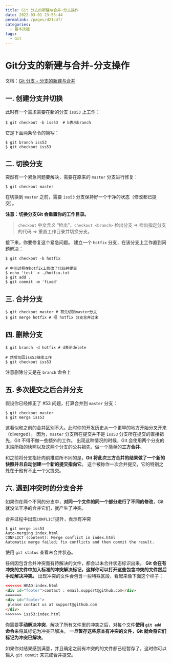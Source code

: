 ```yaml
---
title: Git 分支的新建与合并-分支操作
date: 2022-03-01 23:55:44
permalink: /pages/d21c4f/
categories:
  - 基本技能
tags:
  - Git
---
```


# Git分支的新建与合并-分支操作

文档：[Git 分支 - 分支的新建与合并](https://git-scm.com/book/zh/v2/Git-分支-分支的新建与合并)

## 一. 创建分支并切换

此时有一个需求需要在新的分支 `iss53` 上工作：

```shell script
$ git checkout -b iss53  # b表示branch
```

它是下面两条命令的简写：

```shell script
$ git branch iss53
$ git checkout iss53
```

## 二. 切换分支

突然有一个紧急问题要解决，需要在原来的 `master` 分支进行修复：

```shell script
$ git checkout master
```

在切换到 `master` 之前，需要 `iss53` 分支保持好一个干净的状态（修改都已提交）。

**注意：切换分支Git 会重置你的工作目录。**

> `checkout` 中文含义 “检出”，`checkout <branch>` 检出分支 => 检出指定分支的代码 => 重置工作目录并切换分支。

接下来，你要修复这个紧急问题。 建立一个 `hotfix` 分支，在该分支上工作直到问题解决：

```shell script
$ git checkout -b hotfix

# 中间过程在hotfix上修改了代码并提交
$ echo 'test' > ./hotfix.txt
$ git add .
$ git commit -m 'fixed'
```

## 三. 合并分支

```shell script
$ git checkout master # 首先切回master分支
$ git merge hotfix # 把 hotfix 分支合并过来
```

## 四. 删除分支

```shell script
$ git branch -d hotfix # d表示delete

# 然后切回iss53继续工作
$ git checkout iss53
```

注意删除分支是在 `branch` 命令上


## 五. 多次提交之后合并分支

假设你已经修正了 #53 问题，打算合并到 `master` 分支：

```shell script
$ git checkout master
$ git merga iss53
```

这看似和之前的合并区别不大。此时你的开发历史从一个更早的地方开始分叉开来（diverged）。 因为，`master` 分支所在提交并不是 `iss53` 分支所在提交的直接祖先，Git 不得不做一些额外的工作。
出现这种情况的时候，Git 会使用两个分支的末端所指的快照以及这两个分支的公共祖先，做一个简单的**三方合并**。

和之前将分支指针向前推进所不同的是，**Git 将此次三方合并的结果做了一个新的快照并且自动创建一个新的提交指向它**。 这个被称作一次合并提交，它的特别之处在于他有不止一个父提交。

## 六. 遇到冲突时的分支合并

如果你在两个不同的分支中，**对同一个文件的同一个部分进行了不同的修改**，Git 就没法干净的合并它们，就产生了冲突。

合并过程中出现`CONFLICT`提升，表示有冲突

```shell script
$ git merge iss53
Auto-merging index.html
CONFLICT (content): Merge conflict in index.html
Automatic merge failed; fix conflicts and then commit the result.
```

使用 `git status` 查看未合并状态。

任何因包含合并冲突而有待解决的文件，都会以未合并状态标识出来。 **Git 会在有冲突的文件中加入标准的冲突解决标记，这样你可以打开这些包含冲突的文件然后手动解决冲突。**
出现冲突的文件会包含一些特殊区段，看起来像下面这个样子：

```html
<<<<<<< HEAD:index.html
<div id="footer">contact : email.support@github.com</div>
=======
<div id="footer">
 please contact us at support@github.com
</div>
>>>>>>> iss53:index.html
```

你需要**手动解决冲突**，解决了所有文件里的冲突之后，对每个文件**使用 `git add` 命令**来将其标记为冲突已解决。 **一旦暂存这些原本有冲突的文件，Git 就会将它们标记为冲突已解决**。

如果你对结果感到满意，并且确定之前有冲突的的文件都已经暂存了，这时你可以输入 `git commit` 来完成合并提交。
